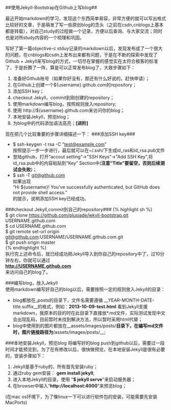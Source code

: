 ##使用Jekyll-Bootstrap在Github上写blog##

最近开始markdown的学习，发现这个东西简单易容，非常方便的就可以写出格式比较好的文章，于是萌发了写一些原创blog的念头（之前在csdn,cnblogs上基本都是转载），对自己study的过程做一个记录，方便以后查询、与大家交流；同时也是对所study内容的一个梳理和巩固。  

写好了第一篇objective-c stduy记录的markdown以后，发现发布成了一个很大的问题，在cnblogs和csdn上发布出来都有问题，于是在不断的探索中发现了Github + Jekyll来写blog的方式，一切尽在掌握的感觉实在太符合极客的标准了，于是折腾了一阵，算是可以正常发布blog了，大致步骤如下：  

1. 准备好Github账号（如果你好没有，那还有什么好说的，赶快申请）；  
2. 在Github上创建一个${username}.github.com的repository；  
3. 添加SSH key；  
4. checkout Jekyll，commit到刚创建的repository；
5. 使用markdown编写blog，按照规则放入repository;
6. 使用 http://${username}.github.com来访问你的blog；  
7. 本地安装Jekyll，预览blog；
8. 为blog中的代码添加语法高亮；__[进阶]__  

现在把几个比较重要的步骤详细描述一下：
###添加SSH key###
* $ ssh-keygen -t rsa -C "test@example.com"  
按照提示一步一步进行，最后就可以在~/.ssh/下生成id_ras和id_rsa.pub文件  
* 登陆github，打开“accout setting“->"SSH Keys"->"Add SSH Key",将id_rsa.pub中的内容粘贴到“Key” Section中(__注意“Title”要留空，否则后续测试会失败__)；  
*  $ ssh -T git@github.com  
如果出现  
“Hi ${username}! You've successfully authenticated, but GitHub does not provide shell access.”  
的提示，说明添加SSH key已经成功。

###checkout Jekyll,commit到自己的repository###
{% highlight sh %}  
$ git clone https://github.com/plusjade/jekyll-bootstrap.git USERNAME.github.com  
$ cd USERNAME.github.com  
$ git remote set-url origin git@github.com:USERNAME/USERNAME.github.com.git  
$ git push origin master  
{% endhighlight %}  
执行完上述命令后，就已经成功把Jekyll导入到你自己的repository中了，过10分钟左右，你就可以通过  
__http://USERNAME.github.com__  
来访问自己的blog了。  

###编写blog，放入Jekyll  
使用markdown编写好自己的blog以后，需要按照一定的规则放入Jekyll的目录：  

* blog都放在_posts的目录下，文件名需要遵循 __YEAR-MONTH-DATE-title.suffix__的格式，例如：__2013-10-09-test.html__
看到Jekyll支援markdown，我原本的目的时在此目录下直接放*.md文件，实际测试发现中文会出现乱码，目前暂时未找到解决方法，所以暂时采用html代替；  
* blog中使用到的图片都放在__assets/images/posts/__目录下，在编写md文件时，图片链接路径为__/assets/images/posts/__;

###本地安装Jekyll，预览blog
将编写好的blog push到github以后，需要过一段时间才能预览到，为了在有修改以后，很快做预览，在本地安装Jekyll是很有必要的，安装步骤如下： 
 
1. Jekyll是基于ruby的，所有首先安装ruby；  
2. 通过ruby gem安装： __gem install jekyll__;  
3. 进入本地Jekyll的目录，使用 "__$ jekyll serve__"来启动服务器；
4. 在browser中输入“__http://localhost:4000__”来预览blog；  

(在mac os环境下，为了像linux一下可以进行软件包的安装，可能需要先安装MacPorts)